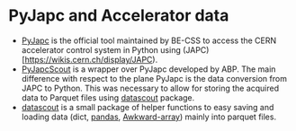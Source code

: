# PyJapc and Accelerator data

- [PyJapc](https://gitlab.cern.ch/scripting-tools/pyjapc) is the official tool maintained by BE-CSS to access the CERN accelerator control system in Python using (JAPC)[https://wikis.cern.ch/display/JAPC).
- [PyJapcScout](https://gitlab.cern.ch/abpcomputing/sandbox/pyjapcscout) is a wrapper over PyJapc developed by ABP. The main difference with respect to the plane PyJapc is the data conversion from JAPC to Python. This was necessary to allow for storing the acquired data to Parquet files using [datascout](https://gitlab.cern.ch/abpcomputing/sandbox/datascout) package.
- [datascout](https://gitlab.cern.ch/abpcomputing/sandbox/datascout) is a small package of helper functions to easy saving and loading data (dict, [pandas](https://pandas.pydata.org), [Awkward-array](https://awkward-array.readthedocs.io/en/latest/)) mainly into parquet files.




